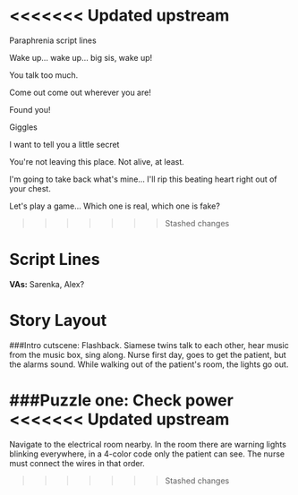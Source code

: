 <<<<<<< Updated upstream
=======
Paraphrenia script lines

Wake up… wake up… big sis, wake up!

You talk too much.

Come out come out wherever you are!

Found you!

Giggles

I want to tell you a little secret

You're not leaving this place. Not alive, at least.

I'm going to take back what's mine… I'll rip this beating heart right out of your chest.

Let's play a game… Which one is real, which one is fake?

>>>>>>> Stashed changes
# Script Lines
**VAs:** Sarenka, Alex?

# Story Layout

###Intro cutscene:
Flashback. Siamese twins talk to each other, hear music from the music box, sing along.
Nurse first day, goes to get the patient, but the alarms sound. While walking out of the patient's room, the lights go out.

###Puzzle one: Check power
<<<<<<< Updated upstream
=======
Navigate to the electrical room nearby. In the room there are warning lights blinking everywhere, in a 4-color code only the patient can see. The nurse must connect the wires in that order.
>>>>>>> Stashed changes

